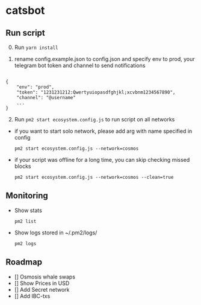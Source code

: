 # catsbot

## Run script

0. Run ``` yarn install ```

1. rename config.example.json to config.json and specify env to prod, your telegram bot token and channel to send notifications

```

{
    "env": "prod",
    "token": "1231231212:Qwertyuiopasdfghjkl;xcvbnm1234567890",
    "channel": "@username"
    ...
}

```
 
2. Run ``` pm2 start ecosystem.config.js ``` to run script on all networks
  - if you want to start solo network, please add arg with name specified in config 
  
      ``` pm2 start ecosystem.config.js --network=cosmos ```
      
  - if your script was offline for a long time, you can skip checking missed blocks  
  
      ``` pm2 start ecosystem.config.js --network=cosmos --clean=true ```
      
## Monitoring

  - Show stats 
  
      ``` pm2 list ```
      
  - Show logs stored in ~/.pm2/logs/
  
      ``` pm2 logs ```

## Roadmap

- [] Osmosis whale swaps
- [] Show Prices in USD
- [] Add Secret network
- [] Add IBC-txs
